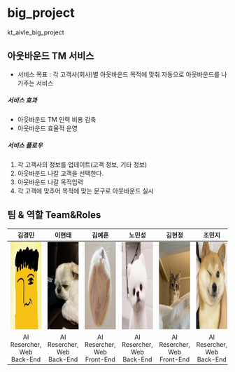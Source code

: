 # big_project
kt_aivle_big_project

## 아웃바운드 TM 서비스
- 서비스 목표 : 각 고객사(회사)별 아웃바운드 목적에 맞춰 자동으로 아웃바운드를 나가주는 서비스

##### 서비스 효과
- 아웃바운드 TM 인력 비용 감축
- 아웃바운드 효율적 운영

##### 서비스 플로우
1. 각 고객사의 정보를 업데이트(고객 정보, 기타 정보)
2. 아웃바운드 나갈 고객을 선택한다.
3. 아웃바운드 나갈 목적입력
4. 각 고객에 맞추어 목적에 맞는 문구로 아웃바운드 실시

## 팀 & 역할 Team&Roles
|김경민|이현태|김예훈|노민성|김현정|조민지|
|:---:|:---:|:---:|:---:|:---:|:---:|
|<img src="/readme_files/GyungMin.png" width="400" height="200"/>|<img src="/readme_files/HyungTae.jpeg" width="400" height="200"/>|<img src="/readme_files/yeahun.jpeg" width="400" height="200"/>|<img src="/readme_files/minseung.png" width="400" height="200"/>|<img src="/readme_files/hyungjung.jpeg" width="400" height="200"/>|<img src="/readme_files/minG.jpeg" width="400" height="200"/>|
|AI Resercher, Web Back-End|AI Resercher, Web Back-End|AI Resercher, Web Front-End|AI Resercher, Web Back-End|AI Resercher, Web Front-End|AI Resercher, Web Back-End|
